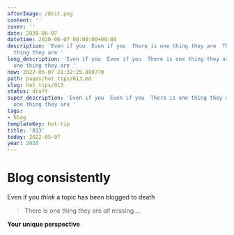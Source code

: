 ```yaml
---
afterImage: /8bit.png
content: ''
cover: ''
date: 2020-06-07
datetime: 2020-06-07 00:00:00+00:00
description: 'Even if you  Even if you  There is one thing they are  There is one
  thing they are '
long_description: 'Even if you  Even if you  There is one thing they are  There is
  one thing they are '
now: 2022-05-07 21:32:25.889770
path: pages/hot_tips/013.md
slug: hot_tips/013
status: draft
super_description: 'Even if you  Even if you  There is one thing they are  There is
  one thing they are '
tags:
- blog
templateKey: hot-tip
title: '013'
today: 2022-05-07
year: 2020
---
```


# Blog consistently

Even if you _think_ a topic has been blogged to death

> There is one thing they are _all_ missing....

**Your unique perspective**